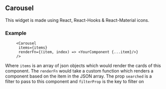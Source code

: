 ## Carousel

This widget is made using React, React-Hooks & React-Material icons.

### Example

```
     <Carousel 
      items={items}
      renderFn={(item, index) => <YourComponent {...item}/>}
     />
```

Where `items` is an array of json objects which would render the cards of this component.
The `renderFn` would take a custom function which renders a component based on the item in the JSON array.
The prop `searched` is a filter to pass to this component and `filterProp` is the key to filter on
